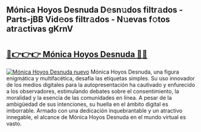 ## Mónica Hoyos Desnuda D𝚎sn𝚞dos filtr𝚊dos - Parts-jBB Vid𝚎os filtr𝚊dos - N𝚞evas f𝚘tos atr𝚊ctivas gKrnV

# <h2><a href="http://mb7v7rn.tromn.icu/?c=M%c3%b3nica+Hoyos+Desnuda">🔗👉👉👉 Mónica Hoyos Desnuda 🔗🔗</a></h2>

[![Mónica Hoyos Desnuda nuevo](https://i.imgur.com/pEAQMta.gif)](http://mb7v7rn.tromn.icu/?c=M%c3%b3nica+Hoyos+Desnuda)
Mónica Hoyos Desnuda, una figura enigmática y multifacética, desafía las etiquetas simples. Su uso innovador de los medios digitales para la autopresentación ha cautivado y enfurecido a los observadores, estimulando debates sobre el consentimiento, la moralidad y la esencia de las comunidades en línea. A pesar de la ambigüedad de sus intenciones, su huella en el ámbito digital es imborrable. Armado con una dedicación inquebrantable y un atractivo innegable, el alcance de Mónica Hoyos Desnuda en el mundo virtual es vasto.
